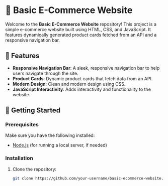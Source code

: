 # 🛒 Basic E-Commerce Website

Welcome to the **Basic E-Commerce Website** repository! This project is a simple e-commerce website built using HTML, CSS, and JavaScript. It features dynamically generated product cards fetched from an API and a responsive navigation bar.

## 🌟 Features

- **Responsive Navigation Bar**: A sleek, responsive navigation bar to help users navigate through the site.
- **Product Cards**: Dynamic product cards that fetch data from an API.
- **Modern Design**: Clean and modern design using CSS.
- **JavaScript Interactivity**: Adds interactivity and functionality to the website.

## 🚀 Getting Started

### Prerequisites

Make sure you have the following installed:

- [Node.js](https://nodejs.org/) (for running a local server, if needed)

### Installation

1. Clone the repository:
   ```bash
   git clone https://github.com/your-username/basic-ecommerce-website.git
